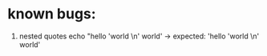# known bugs: 

1. nested quotes echo "hello 'world \n' world' -> expected: 'hello 'world \n' world'
